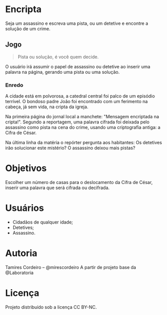 # Encripta
Seja um assassino e escreva uma pista, ou um detetive e encontre a solução de um crime.

## Jogo

> Pista ou solução, é você quem decide.

O usuário irá assumir o papel de assassino ou detetive ao inserir uma palavra na página, gerando uma pista ou uma solução.

### Enredo

A cidade está em polvorosa, a catedral central foi palco de um episódio terrível. O bondoso padre João foi encontrado com um ferimento na cabeça, já sem vida, na cripta da igreja. 

Na primeira página do jornal local a manchete: "Mensagem encriptada na cripta!". Segundo a reportagem, uma palavra cifrada foi deixada pelo assassino como pista na cena do crime, usando uma criptografia antiga: a Cifra de César. 

Na última linha da matéria o repórter pergunta aos habitantes:
Os detetives irão solucionar este mistério? O assassino deixou mais pistas?

# Objetivos

Escolher um número de casas para o deslocamento da Cifra de César, inserir uma palavra que será cifrada ou decifrada.

# Usuários

- Cidadãos de qualquer idade; 
- Detetives;
- Assassino.

# Autoria

Tamires Cordeiro – @mirescordeiro
A partir de projeto base da @Laboratoria

# Licença

Projeto distribuído sob a licença CC BY-NC.
